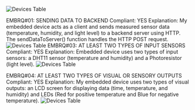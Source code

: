 
![Devices Table](/assets/embbb.png)

EMBRQ#01: SENDING DATA TO BACKEND
Compliant: YES
Explanation: My embedded device acts as a client and sends measured sensor data (temperature, humidity, and light level) to a backend server using HTTP. The sendDataToServer() function handles the HTTP POST request.
![Devices Table](/assets/embr1.png)
EMBRQ#03: AT LEAST TWO TYPES OF INPUT SENSORS
Compliant: YES
Explanation: Embedded device uses two types of input sensors: a DHT11 sensor (temperature and humidity) and a Photoresistor (light level).
![Devices Table](/assets/embrq3.png)

EMBRQ#04: AT LEAST TWO TYPES OF VISUAL OR SENSORY OUTPUTS
Compliant: YES
Explanation: My embedded device uses two types of visual outputs: an LCD screen for displaying data (time, temperature, and humidity) and LEDs (Red for positive temperature and Blue for negative temperature).
![Devices Table](/assets/embrq4.png)

